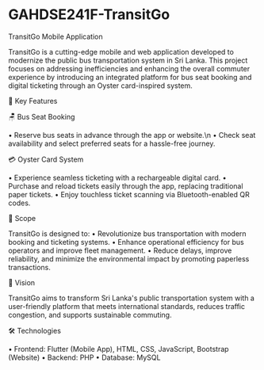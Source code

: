 # GAHDSE241F-TransitGo

TransitGo Mobile Application

TransitGo is a cutting-edge mobile and web application developed to modernize the public bus transportation system in Sri Lanka. This project focuses on addressing inefficiencies and enhancing the overall commuter experience by introducing an integrated platform for bus seat booking and digital ticketing through an Oyster card-inspired system.

🌟 Key Features

🪑 Bus Seat Booking

 • Reserve bus seats in advance through the app or website.\n
 • Check seat availability and select preferred seats for a hassle-free journey.

💳 Oyster Card System

 • Experience seamless ticketing with a rechargeable digital card.
 • Purchase and reload tickets easily through the app, replacing traditional paper tickets.
 • Enjoy touchless ticket scanning via Bluetooth-enabled QR codes.

📌 Scope

TransitGo is designed to:
  • Revolutionize bus transportation with modern booking and ticketing systems.
  • Enhance operational efficiency for bus operators and improve fleet management.
  • Reduce delays, improve reliability, and minimize the environmental impact by promoting paperless transactions.

🚀 Vision

  TransitGo aims to transform Sri Lanka's public transportation system with a user-friendly platform that meets international standards, reduces traffic congestion, and supports            sustainable commuting.

🛠️ Technologies
    
 • Frontend: Flutter (Mobile App), HTML, CSS, JavaScript, Bootstrap (Website)
 • Backend: PHP
 • Database: MySQL
